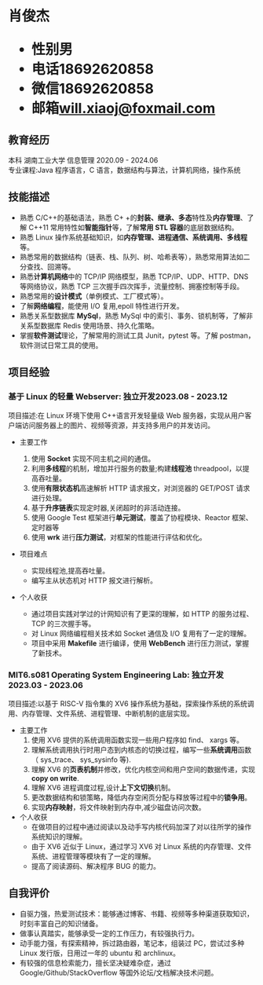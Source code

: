 <h1>
  <span>肖俊杰</span>
  <ul>
    <li><span>性别</span>男</li>
    <li><span>电话</span>18692620858</li>
    <li><span>微信</span>18692620858</li>
    <li><span>邮箱</span><a href="mailto:will.xiaoj@foxmail.com">will.xiaoj@foxmail.com</a></li>
  </ul>
</h1>

## 教育经历

本科 湖南工业大学 信息管理 <span class="right">2020.09 - 2024.06</span><br>
专业课程:Java 程序语言，C 语言，数据结构与算法，计算机网络，操作系统

## 技能描述

- 熟悉 C/C++的基础语法，熟悉 C+ +的**封装、继承、多态**特性及**内存管理**、了解 C++11 常用特性如**智能指针**等，了解**常用
  STL 容器**的底层数据结构。
- 熟悉 Linux 操作系统基础知识，如**内存管理、进程通信、系统调用、多线程**等。
- 熟悉常用的数据结构（链表、栈、队列、树、哈希表等），熟悉常用算法如二分查找、回溯等。
- 熟悉**计算机网络**中的 TCP/IP 网络模型，熟悉 TCP/IP、UDP、HTTP、DNS 等网络协议，熟悉 TCP 三次握手四次挥手，流量控制、拥塞控制等手段。
- 熟悉常用的**设计模式**（单例模式、工厂模式等）。
- 了解**网络编程**，能使用 I/O 复用,epoll 特性进行开发。
- 熟悉关系型数据库 **MySql**，熟悉 MySql 中的索引、事务、锁机制等，了解非关系型数据库 Redis 使用场景、持久化策略。
- 掌握**软件测试**理论，了解常用的测试工具 Junit，pytest 等。了解 postman，软件测试日常工具的使用。

## 项目经验

### 基于 Linux 的轻量 Webserver<span class="role">:&nbsp;独立开发</span><span class="right">2023.08 - 2023.12</span>

项目描述:在 Linux 环境下使用 C++语言开发轻量级 Web 服务器，实现从用户客户端访问服务器上的图片、视频等资源，并支持多用户的并发访问。

- 主要工作

  1. 使用 **Socket** 实现不同主机之间的通信。
  2. 利用**多线程**的机制，增加并行服务的数量;构建**线程池** threadpool，以提高吞吐量。
  3. 使用**有限状态机**高速解析 HTTP 请求报文，对浏览器的 GET/POST 请求进行处理。
  4. 基于**升序链表**实现定时器,关闭超时的非活动连接。
  5. 使用 Google Test 框架进行**单元测试**，覆盖了协程模块、Reactor 框架、定时器等
  6. 使用 **wrk** 进行**压力测试**，对框架的性能进行评估和优化。

- 项目难点
  - 实现线程池,提高吞吐量。
  - 编写主从状态机对 HTTP 报文进行解析。
- 个人收获
  - 通过项目实践对学过的计网知识有了更深的理解，如 HTTP 的服务过程、TCP 的三次握手等。
  - 对 Linux 网络编程相关技术如 Socket 通信及 I/O 复用有了一定的理解。
  - 项目中采用 **Makefile** 进行编译，使用 **WebBench** 进行压力测试，掌握了新技术。

### MIT6.s081 Operating System Engineering Lab<span class="role">:&nbsp;独立开发</span><span class="right">2023.03 - 2023.06</span>

项目描述:以基于 RISC-V 指令集的 XV6 操作系统为基础，探索操作系统的系统调用、内存管理、文件系统、进程管理、中断机制的底层实现。

- 主要工作
  1. 使用 XV6 提供的系统调用函数实现一些用户程序如 find、 xargs 等。
  2. 理解系统调用执行时用户态到内核态的切换过程，编写一些**系统调用**函数（ sys_trace、 sys_sysinfo 等).
  3. 理解 XV6 的**页表机制**并修改，优化内核空间和用户空间的数据传递，实现 **copy on write**.
  4. 理解 XV6 进程调度过程,设计**上下文切换**机制。
  5. 更改数据结构和锁策略，降低内存空闲页分配与释放等过程中的**锁争用**。
  6. 实现**内存映射**，将文件映射到内存中,减少磁盘访问次数。
- 个人收获
  - 在做项目的过程中通过阅读以及动手写内核代码加深了对以往所学的操作系统知识的理解。
  - 由于 XV6 近似于 Linux，通过学习 XV6 对 Linux 系统的内存管理、文件系统、进程管理等模块有了一定的理解。
  - 提高了阅读源码、解决程序 BUG 的能力。

## 自我评价

- 自驱力强，热爱测试技术：能够通过博客、书籍、视频等多种渠道获取知识，时刻丰富自己的知识储备。
- 做事认真踏实，能够承受一定的工作压力，有较强执行力。
- 动手能力强，有探索精神，拆过路由器，笔记本，组装过 PC，尝试过多种 Linux 发行版，日用过一年的 ubuntu 和 archlinux。
- 有较强的信息检索能力，擅长坚决疑难杂症，通过 Google/Github/StackOverflow 等国外论坛/文档解决技术问题。
